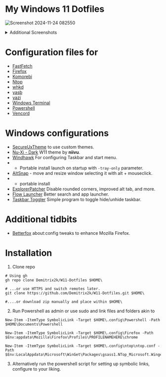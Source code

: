 # My Windows 11 Dotfiles

![Screenshot 2024-11-24 082550](https://github.com/user-attachments/assets/24e1b45e-d121-48b2-a1cf-e53f83fec5cf)

<details>
  
#### Custom W11 theme, Yazi file terminal explorer
  
![Screenshot 2024-11-24 083158](https://github.com/user-attachments/assets/41ebd397-e39a-4b7b-a882-8db4f7024a39)

#### Firefox + Discord custom  
![Screenshot 2024-12-13 163731](https://github.com/user-attachments/assets/f81d327a-58ea-40cb-b61c-00a6dc992540)

  <summary>Additional Screenshots</summary>
  
</details>


# Configuration files for
-  [FastFetch](https://github.com/fastfetch-cli/fastfetch)
-  [Firefox](https://www.mozilla.org/en-US/firefox/new/)
-  [Komorebi](https://github.com/LGUG2Z/komorebi)
-  [Ntop](https://github.com/gsass1/NTop)
-  [whkd](https://github.com/LGUG2Z/whkd)
-  [yasb](github.com/amnweb/yasb)
-  [yazi](https://github.com/sxyazi/yazi)
-  [Windows Terminal](https://github.com/microsoft/terminal)
-  [Powershell](https://github.com/PowerShell/PowerShell)
-  [Vencord](https://vencord.dev/)

 # Windows configurations
 -  [SecureUxTheme](https://github.com/namazso/SecureUxTheme) to use custom themes.
 -  [Nu-Xi - Dark](https://www.deviantart.com/niivu/art/NUXI-for-Windows-11-950599065) W11 theme by **niivu**.  
 -  [Windhawk](https://windhawk.net/) For configuring Taskbar and start menu.
 -  - Portable install launch on startup with `-tray-only` parameter.
 -  [AltSnap](https://github.com/RamonUnch/AltSnap) - move and resize window selecting it with alt + mouseclick. 
 - - portable install
 - [ExplorerPatcher](https://github.com/valinet/ExplorerPatcher) Disable rounded corners, improved alt tab, and more.
 - [Flow Launcher](https://github.com/Flow-Launcher/Flow.Launcher) Better search and app launcher.
 - [Taskbar Toggler](https://github.com/Demitrix2k/Taskbar-Toggler) Simple program to toggle hide/unhide taskbar.

# Additional tidbits
- [Betterfox](https://github.com/yokoffing/Betterfox) about:config tweaks to enhance Mozilla Firefox.


# Installation



1. Clone repo
```pwsh
# Using gh
gh repo clone Demitrix2k/W11-Dotfiles $HOME\

# ...or use HTTPS and switch remotes later.
git clone https://github.com/Demitrix2k/W11-Dotfiles.git $HOME\

#....or download zip manually and place within $HOME\
```

2. Run Powershell as admin or use sudo and link files and folders akin to
```pwsh
New-Item -ItemType SymbolicLink -Target $HOME\.config\Powershell -Path $HOME\Documents\Powershell

New-Item -ItemType SymbolicLink -Target $HOME\.config\Firefox -Path $Env:appdata\Mozilla\Firefox\Profiles\PROFILENAMEHERE\chrome

New-Item -ItemType SymbolicLink -Target $HOME\.config\ntop\ntop.conf -Path $Env:LocalAppdata\Microsoft\WinGet\Packages\gsass1.NTop_Microsoft.Winget.Source_8wekyb3d8bbwe\ntop.conf
```
3. Alternatively run the powershell script for setting up symbolic links, configure to your liking.
